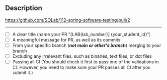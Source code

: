 ## Description

<!-- You can check sample PR here: (remember to delete this link when you create your PR) -->
<https://github.com/SQLab/112-spring-software-testing/pull/2>

<!-- Please briefly describe your change here -->

---

<!-- Please make sure you're satisfied and fill in the following checkboxes -->
<!-- A good PR should include the following parts: -->

- [ ] A clear title (name your PR "[LAB{lab_number}] {your_student_id}")
- [ ] A meaningful message for PR, as well as its commits
- [ ] From your specific branch (***not main or other's branch***) merging to your branch
- [ ] Excluding any irrelevant files, such as binaries, text files, or dot files
- [ ] Passing all CI (You should check it first to pass one of the validations in CI. However, you need to make sure your PR passes all CI after you submit it.)
